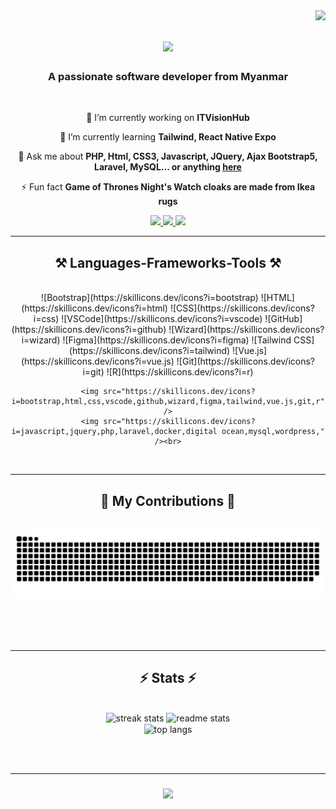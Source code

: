 <img align="right" src="https://visitor-badge.laobi.icu/badge?page_id=ThuzarMyint10.ThuzarMyint10" />

<h1 align="center">
    <img src="https://readme-typing-svg.herokuapp.com/?font=Righteous&size=35&center=true&vCenter=true&width=500&height=70&duration=4000&lines=Hi+There!+👋;+I'm+Thu Zar+Myint!;" />
</h1>

<h3 align="center">A passionate software developer from Myanmar</h3>

<br/>

<div align="center">
 
 🔭 I’m currently working on **ITVisionHub**
 
 🌱 I’m currently learning **Tailwind, React Native Expo**

 💬 Ask me about **PHP, Html, CSS3, Javascript, JQuery, Ajax Bootstrap5, Laravel, MySQL... or anything [here](https://github.com/ThuzarMyint10/ThuzarMyint10/issues)**

 ⚡ Fun fact **Game of Thrones Night's Watch cloaks are made from Ikea rugs**
 
 </div>
 
<div align="center"> 
  <a href="mailto:thuzarmyint795@gmail.com">
    <img src="https://img.shields.io/badge/Gmail-333333?style=for-the-badge&logo=gmail&logoColor=red" />
  </a>
  <a href="https://linkedin.com/in/thuzar-myint-a2a706258" target="_blank">
    <img src="https://img.shields.io/badge/LinkedIn-0077B5?style=for-the-badge&logo=linkedin&logoColor=white" target="_blank" />
  </a>
  <a href="https://salesp07.github.io" target="_blank">
     <img src="https://img.shields.io/badge/Portfolio-FF5722?style=for-the-badge&logo=todoist&logoColor=white" target="_blank" /> <!-- sqlite, safari, google-chrome are other good icon options -->
  </a>
</div>

 <hr/>
 
<h2 align="center">⚒️ Languages-Frameworks-Tools ⚒️</h2>
<br/>
<div align="center">
    ![Bootstrap](https://skillicons.dev/icons?i=bootstrap)
![HTML](https://skillicons.dev/icons?i=html)
![CSS](https://skillicons.dev/icons?i=css)
![VSCode](https://skillicons.dev/icons?i=vscode)
![GitHub](https://skillicons.dev/icons?i=github)
![Wizard](https://skillicons.dev/icons?i=wizard)
![Figma](https://skillicons.dev/icons?i=figma)
![Tailwind CSS](https://skillicons.dev/icons?i=tailwind)
![Vue.js](https://skillicons.dev/icons?i=vue.js)
![Git](https://skillicons.dev/icons?i=git)
![R](https://skillicons.dev/icons?i=r)

    <img src="https://skillicons.dev/icons?i=bootstrap,html,css,vscode,github,wizard,figma,tailwind,vue.js,git,r" />
    <img src="https://skillicons.dev/icons?i=javascript,jquery,php,laravel,docker,digital ocean,mysql,wordpress," /><br>
</div>

<br/>
<hr/>

<div align="center">
  <h2>🐍 My Contributions 🐍</h2>
  <br>
  <img alt="snake eating my contributions" src="https://raw.githubusercontent.com/salesp07/salesp07/output/github-contribution-grid-snake.svg" />
  
  <br/><br/><br/>
</div>

<hr/>

<h2 align="center">⚡ Stats ⚡</h2>
<br>
<div align="center">
  <img width="390" src="https://streak-stats.demolab.com/?user=salesp07&count_private=true&theme=react&border_radius=10" alt="streak stats"/>
  <img width="390" src="https://github-readme-stats-salesp07.vercel.app/api?username=salesp07&count_private=true&show_icons=true&theme=react&rank_icon=github&border_radius=10" alt="readme stats" />
  <br/>
  <img width="325" align="center" src="https://github-readme-stats-salesp07.vercel.app/api/top-langs/?username=salesp07&hide=HTML&langs_count=8&layout=compact&theme=&border_radius=10&size_weight=0.5&count_weight=0.5&exclude_repo=github-readme-stats&exclude=Python,TypeScript" alt="top langs" />
</div>

<br/><br/>
<hr/>

<h3 align="center">
    <img src="https://readme-typing-svg.herokuapp.com/?font=Righteous&size=25&center=true&vCenter=true&width=500&height=70&duration=4000&lines=Thanks+for+visiting!+✌️;+Shoot+me+a+message+on+Linkedin!;I'm+always+down+to+collab+:)">
</h3>

<br/>
